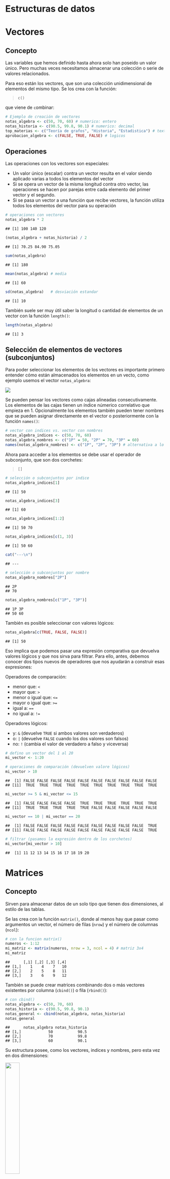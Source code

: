 
# Estructuras de datos

# Vectores

## Concepto

Las variables que hemos definido hasta ahora solo han poseido un valor
único. Pero muchas veces necesitamos almacenar una colección o serie de
valores relacionados.

Para eso están los vectores, que son una colección unidimensional de
elementos del mismo tipo. Se los crea con la función:

> `c()`

que viene de `c`ombinar:

``` r
# Ejemplo de creación de vectores
notas_algebra <- c(50, 70, 60) # numerico: entero
notas_historia <- c(90.5, 99.8, 90.1) # numerico: decimal
top_materias <- c("Teoría de grafos", "Historia", "Estadistica") # texto o caracteres
aprobacion_algebra <- c(FALSE, TRUE, FALSE) # logicos
```

## Operaciones

Las operaciones con los vectores son especiales:

-   Un valor único (escalar) contra un vector resulta en el valor siendo
    aplicado varias a todos los elementos del vector
-   Si se opera un vector de la misma longitud contra otro vector, las
    operaciones se hacen por parejas entre cada elemento del primer
    vector y el segundo.
-   Si se pasa un vector a una función que recibe vectores, la función
    utiliza todos los elementos del vector para su operación

``` r
# operaciones con vectores
notas_algebra * 2
```

    ## [1] 100 140 120

``` r
(notas_algebra + notas_historia) / 2
```

    ## [1] 70.25 84.90 75.05

``` r
sum(notas_algebra)
```

    ## [1] 180

``` r
mean(notas_algebra) # media
```

    ## [1] 60

``` r
sd(notas_algebra)   # desviación estandar
```

    ## [1] 10

También suele ser muy útil saber la longitud o cantidad de elementos de
un vector con la función `length()`:

``` r
length(notas_algebra)
```

    ## [1] 3

## Selección de elementos de vectores (subconjuntos)

Para poder seleccionar los elementos de los vectores es importante
primero entender cómo están almacenados los elementos en un vecto, como
ejemplo usemos el vector `notas_algebra`:

![](../pizarras/drawings/vector.png)

Se pueden pensar los vectores como cajas alineadas consecutivamente. Los
elementos de las cajas tienen un índice númerico correlativo que empieza
en 1. Opcionalmente los elementos también pueden tener nombres que se
pueden asignar directamente en el vector o posteriormente con la función
`names()`:

``` r
# vector con indices vs. vector con nombres
notas_algebra_indices <- c(50, 70, 60)
notas_algebra_nombres <- c("1P" = 50, "2P" = 70, "3P" = 60)
names(notas_algebra_nombres) <- c("1P", "2P", "3P") # alternativa a lo anterior, pero da el mismo resultado
```

Ahora para acceder a los elementos se debe usar el operador de
subconjunto, que son dos corchetes:

> `[]`

``` r
# selección o subconjuntos por indice
notas_algebra_indices[1]
```

    ## [1] 50

``` r
notas_algebra_indices[3]
```

    ## [1] 60

``` r
notas_algebra_indices[1:2]
```

    ## [1] 50 70

``` r
notas_algebra_indices[c(1, 3)]
```

    ## [1] 50 60

``` r
cat("---\n")
```

    ## ---

``` r
# selección o subconjuntos por nombre
notas_algebra_nombres["2P"]
```

    ## 2P 
    ## 70

``` r
notas_algebra_nombres[c("1P", "3P")]
```

    ## 1P 3P 
    ## 50 60

También es posible seleccionar con valores lógicos:

``` r
notas_algebra[c(TRUE, FALSE, FALSE)]
```

    ## [1] 50

Eso implica que podemos pasar una expresión comparativa que devuelva
valores lógicos y que nos sirva para filtrar. Para ello, antes, debemos
conocer dos tipos nuevos de operadores que nos ayudarán a construir esas
expresiones:

Operadores de comparación:

-   menor que: `<`  
-   mayor que: `>`  
-   menor o igual que: `<=`
-   mayor o igual que: `>=`
-   igual a: `==`
-   no igual a: `!=`

Operadores lógicos:

-   y: `&` (devuelve `TRUE` si ambos valores son verdaderos)
-   o: `|` (devuelve `FALSE` cuando los dos valores son falsos)
-   no: `!` (cambia el valor de verdadero a falso y viceversa)

``` r
# defino un vector del 1 al 20
mi_vector <- 1:20

# operaciones de comparación (devuelven valore lógicos)
mi_vector > 10
```

    ##  [1] FALSE FALSE FALSE FALSE FALSE FALSE FALSE FALSE FALSE FALSE
    ## [11]  TRUE  TRUE  TRUE  TRUE  TRUE  TRUE  TRUE  TRUE  TRUE  TRUE

``` r
mi_vector >= 5 & mi_vector <= 15
```

    ##  [1] FALSE FALSE FALSE FALSE  TRUE  TRUE  TRUE  TRUE  TRUE  TRUE
    ## [11]  TRUE  TRUE  TRUE  TRUE  TRUE FALSE FALSE FALSE FALSE FALSE

``` r
mi_vector == 10 | mi_vector == 20
```

    ##  [1] FALSE FALSE FALSE FALSE FALSE FALSE FALSE FALSE FALSE  TRUE
    ## [11] FALSE FALSE FALSE FALSE FALSE FALSE FALSE FALSE FALSE  TRUE

``` r
# filtrar (pasamos la expresión dentro de los corchetes)
mi_vector[mi_vector > 10]
```

    ##  [1] 11 12 13 14 15 16 17 18 19 20

# Matrices

## Concepto

Sirven para almacenar datos de un solo tipo que tienen dos dimensiones,
al estilo de las tablas.

Se las crea con la función `matrix()`, donde al menos hay que pasar como
argumentos un vector, el número de filas (`nrow`) y el número de
columnas (`ncol`):

``` r
# con la funcion matrix()
numeros <- 1:12
mi_matriz <- matrix(numeros, nrow = 3, ncol = 4) # matriz 3x4
mi_matriz
```

    ##      [,1] [,2] [,3] [,4]
    ## [1,]    1    4    7   10
    ## [2,]    2    5    8   11
    ## [3,]    3    6    9   12

También se puede crear matrices combinando dos o más vectores existentes
por columna (`cbind()`) o fila (`rbind()`):

``` r
# con cbind()
notas_algebra <- c(50, 70, 60)
notas_historia <- c(90.5, 99.8, 90.1) 
notas_general <- cbind(notas_algebra, notas_historia)
notas_general
```

    ##      notas_algebra notas_historia
    ## [1,]            50           90.5
    ## [2,]            70           99.8
    ## [3,]            60           90.1

Su estructura posee, como los vectores, indices y nombres, pero esta vez
en dos dimensiones:

<img src="../pizarras/drawings/matriz.png" style="width:30.0%" />

Entonces tiene modos de selección similares a los vectores, pero con dos
elementos:

``` r
# seleccion de matrices
mi_matriz[2, 2] # elemento de la segunda fila y segunda columna
```

    ## [1] 5

``` r
mi_matriz[ , 3] # toda la tercera columna
```

    ## [1] 7 8 9

``` r
mi_matriz[1, ] # toda la primera fila
```

    ## [1]  1  4  7 10

Mientras nombrar sus elementos y seleccionarlos por su nombre se daría
de la siguiente forma:

``` r
colnames(mi_matriz) <- c("A", "B", "C", "D")
rownames(mi_matriz) <- c("p", "q", "r")
mi_matriz
```

    ##   A B C  D
    ## p 1 4 7 10
    ## q 2 5 8 11
    ## r 3 6 9 12

``` r
mi_matriz["p", "A"]
```

    ## [1] 1

También se pueden hacer operaciones con matrices:

``` r
mi_matriz * 2 # duplicar todos sus elementos
```

    ##   A  B  C  D
    ## p 2  8 14 20
    ## q 4 10 16 22
    ## r 6 12 18 24

``` r
rowSums(mi_matriz) #sumar filas
```

    ##  p  q  r 
    ## 22 26 30

``` r
colSums(mi_matriz) # sumar columnas
```

    ##  A  B  C  D 
    ##  6 15 24 33

# Ejercicio: Media y desviación estandar

## Problemas

Ahora que conoces sobre variables, funciones y vectores puedes realizar
los dos siguientes retos.

**Problema 1.** Define una función que devuelve la media de cualquier
vector numérico, según la siguiente formula:
$$\\bar{x} = \\frac1n \\sum\_{i=1}^n x_i$$
Donde:

-   *x̄* es el simbolo de la media
-   *n* es la cantidad total de datos o la longitud del vector
-   $\\sum\_{i=1}^n$ es la sumatoria de todos los elementos de *i* a *n*
-   *x*<sub>*i*</sub> es cada elemento de la serie de valores, cada
    elemento del vector identificado con su indice

En terminos simples, la fórmula solo dice:

-   Suma cada uno de los elementos del vector
-   Multiplicalo por 1 dividido por la longitud del vector, lo que es lo
    mismo que directamente dividirlo por su longitud

**Problema 2.** Define una función que devuelva la desviación estandar
de cualquier vector, según la siguiente fórmula:

$$s = \\sqrt\\frac{\\sum_i^n(x_i - \\bar{x})^2}{n - 1}$$
Esta fórmula usa los mismos símbolos ya definidos en la fórmula de la
media.

En terminos simples, la fórmula solo dice: - Restar a cada elemento la
media. Esto para ver cuánto se desvian de ella - Elevar al cuadrado cada
elemento - Sumar los resultados de los elementos anteriores - Dividirla
entre la cantidad de datos menos uno - Finalmente, extraer su raiz
cuadrada

> Tip: ten en mente todas las funciones que necesitaras para tu propia
> función, incluyendo sumatoria, longitud de vectores, operador de
> potencias. Y necesitarás averiguar la función que sirva para extraer
> raices cuadradas

## Soluciones

Existen varias formas de resolver estos ejercicios. Aquí van algunas:

``` r
# Media con asignaciones de variables intermedias
mi_media1 <- function(x) {
  suma <- sum(x)
  n <- length(x)
  suma / n      # también podría haber sido : return(suma / n)
}

# Media con funciones anidadas
mi_media2 <- function(x){
  sum(x) / length(x)
}

# Uso
datos_ejemplo <- c(10, 20, 30, 40, 50)
mi_media1(datos_ejemplo)
```

    ## [1] 30

``` r
mi_media2(datos_ejemplo)
```

    ## [1] 30

``` r
mean(datos_ejemplo) # comparamos el resultado con la funcion nativa de R
```

    ## [1] 30

``` r
# Desviación estandar con asignaciones de variables intermedias
desv_estandar2 <- function(x){
  media <- mean(x)
  n <- length(x) 
  desviaciones <- x - media
  cuadrados <- desviaciones ^ 2
  suma <- sum(cuadrados)
  division <- suma / (n - 1)
  resultado <- sqrt(division)
  resultado
}

# Desviación estandar con funciones anidadas
desv_estandar1 <- function(x){
  sqrt(sum((x - mean(x)) ^ 2) / (length(x) - 1))
}

# Uso
desv_estandar1(datos_ejemplo)
```

    ## [1] 15.81139

``` r
desv_estandar2(datos_ejemplo)
```

    ## [1] 15.81139

``` r
sd(datos_ejemplo) # comparamos el resultado con la funcion nativa de R
```

    ## [1] 15.81139

# Factores

## Concepto

A veces necesitamos almacenar variables categóricas que tienen un un
conjunto conocido y fijo de valores, y que no son propiamente datos de
tipo numérico y tampoco de tipo texto. Para ello en R existen los
“factores”.

Los factores se crean con la función `factor()`, y pueden haber factores
sin orden (“nominales”) y con orden (“ordinales”):

``` r
# de vector a factor nominal
sexo_caracter <- c("Hombre", "Mujer", "Hombre", "Hombre", "Mujer")
sexo_factor <- factor(sexo_caracter) # nominal
sexo_factor
```

    ## [1] Hombre Mujer  Hombre Hombre Mujer 
    ## Levels: Hombre Mujer

``` r
# de vector a factor ordinal
rendimiento_caracter <- c("Bajo", "Medio", "Medio", "Alto", "Bajo")
rend_factor <- factor(rendimiento_caracter, order = TRUE, levels = c("Bajo", "Medio", "Alto")) # ordinal
rend_factor
```

    ## [1] Bajo  Medio Medio Alto  Bajo 
    ## Levels: Bajo < Medio < Alto

## Operaciones

Los factores son útiles para hacer conteos, cambiar el orden de sus
niveles y hacer clasificaciones, por ejemplo:

``` r
summary(sexo_factor)
```

    ## Hombre  Mujer 
    ##      3      2

``` r
summary(rend_factor)
```

    ##  Bajo Medio  Alto 
    ##     2     2     1

``` r
levels(sexo_factor) <- c("Mujer", "Hombre")
sexo_factor
```

    ## [1] Mujer  Hombre Mujer  Mujer  Hombre
    ## Levels: Mujer Hombre

Los factores ordinales también pueden ser comparados:

``` r
rend_factor[1] > rend_factor[2]
```

    ## [1] FALSE

Tomar en cuenta que no todo dato de texto es categórico. Si vemos texto
que no tiene un conjunto de valores conocidos y fijos, entonces estamos
frente a un tipo de dato que no nos conviene transformarlo a factor:

``` r
# no es factor o categorico
gusto_escuela <- c("Pues no me parece tan bien..", "algo jejeje", "como q si")
class(gusto_escuela)
```

    ## [1] "character"

# Data frames

## Concepto

Un problema con los vectores y matrices es que solo admiten datos del
mismo tipo. Ese es un incoveniente cuando se intenta modelar o medir una
parte de la realidad que tiene diferentes tipos de datos. Una encuesta,
por ejemplo, puede tener datos numéricos (edad), datos de texto
(opiniones), datos categóricos (idioma), fechas, etc.

Para ello, R cuenta los “*data frame*” o tablas de datos, que pueden
recibir diferentes tipos de datos en sus columnas.Un *data frame* es un
conjunto de datos de forma rectangular y que tiene variables en las
columnas y casos en las filas.

Se las crea con la función `data.frame()` (o `tibble()` como veremos más
adelante). Los argumentos que reciben son vectores de datos que pueden
tener diferentes tipos:

``` r
# Definir vectores de varios tipos
edad <- c(24, 22, 18) # numerico
sexo_caracter <- c("Hombre", "Mujer", "Hombre")
sexo_factor <- factor(sexo_caracter) # factor
gusto_universidad <- c("Pues no me parece tan bien..", "algo jejeje", "como q si") # texto

# Cear data frame a partir de los vectores anteriores
tabla <- data.frame(edad, sexo_factor, gusto_universidad)

# Ver data frame
tabla
```

    ##   edad sexo_factor            gusto_universidad
    ## 1   24      Hombre Pues no me parece tan bien..
    ## 2   22       Mujer                  algo jejeje
    ## 3   18      Hombre                    como q si

> Ejercicio: crear un data frame con 5 casos y que tengan al menos 5
> variables (dos numericas, dos factores, uno de caracter o texto)

## Operaciones básicas

Si la tabla es muy grande se pueden usar las funciones de `head()` y
`tail()` para ver su ‘cabeza’ o los primeros datos y su ‘cola’ o últimos
datos, respectivamente. También si se quiere ver su estructura se puede
usar `str()`.

Para seleccionar un subconjunto de datos se puede usar al igual que con
una matriz los indices y nombres:

``` r
tabla[1, 2]
```

    ## [1] Hombre
    ## Levels: Hombre Mujer

``` r
tabla[2, "edad"]
```

    ## [1] 22

Una operación común que haremos será elegir columnas enteras para
aplicarle alguna operación. Para ello podemos usar el operador de
selección de elemento `$`:

``` r
tabla$edad # devuelve la columna como vector
```

    ## [1] 24 22 18

Podemos, igual que en el caso de los vectores y matrices, filtrar
pasando alguna expresión comparativa:

``` r
# Definimos dos vectores de la misma longitud
estudiantes <- c("Abigail", "Dario", "Nicaela", "Javier", "Vicente")
notas <- c(30, 60, 61, 20, 10)

# Creamos el data frame y lo imprimimos
planilla <- data.frame(estudiantes, notas)
planilla
```

    ##   estudiantes notas
    ## 1     Abigail    30
    ## 2       Dario    60
    ## 3     Nicaela    61
    ## 4      Javier    20
    ## 5     Vicente    10

``` r
# Filtramos a aquellos casos que tenga igual o más de 51 en notas
planilla[planilla$notas >= 51, ]
```

    ##   estudiantes notas
    ## 2       Dario    60
    ## 3     Nicaela    61

Existen muchas más operaciones que se pueden hacer a las columnas,
incluyendo operaciones estadísticas y de visualización, que veremos
posteriormente. Aquí van algunas que ya vimos anteriormente pero con la
sintaxis adecuada para que funcionen data frames:

``` r
# algunas operaciones sobre columnas
mean(tabla$edad)
```

    ## [1] 21.33333

``` r
sd(tabla$edad)
```

    ## [1] 3.05505

``` r
summary(tabla$sexo_factor)
```

    ## Hombre  Mujer 
    ##      2      1

``` r
print(tabla$gusto_universidad)
```

    ## [1] "Pues no me parece tan bien.." "algo jejeje"                 
    ## [3] "como q si"

# Leer y escribir datos

## Leer datos

Normalmente no tendremos que crear los datos primarios en R, sino
importar los datos de otra fuente (una excepción es la importación de
datos mediante consultas a APIs y el scraping). Para ello es útil saber
como “leerlos” y transformarlos a un data frame.

Las funciones de importación dependerán del formato de los datos. Los
formatos más populares y que vereos son:

-   CSV (Comma Separated Value). Un formato de simple texto plano. Si no
    lo conoces, puedes ver este video:
    <https://www.youtube.com/watch?v=SaHIUR9jIPY>
-   Excel (.xlsx)
-   SPSS (.sav)

Para leer CSV usaremos la función `read.csv()` (o alternativamente
`read_csv()` de `tidyverse`), que recibe el argumento de la **ruta**
(*path*). La ruta es donde se encuentra el archivo en tu sistema de
archivos, donde las carpetas se separan con un `/` y al último se
encuentran los nombres de archivos generalmente con una extensión de su
tipo de archivo.

Si estas en un proyecto de RStudio, que no es más que una carpeta,
entonces mueve tus archivos de datos a tu carpeta para un acceso más
directo:

``` r
datos_csv <- read.csv("datos/gapminder.csv")
head(datos_csv)
```

    ##       country continent year lifeExp      pop gdpPercap
    ## 1 Afghanistan      Asia 1952  28.801  8425333  779.4453
    ## 2 Afghanistan      Asia 1957  30.332  9240934  820.8530
    ## 3 Afghanistan      Asia 1962  31.997 10267083  853.1007
    ## 4 Afghanistan      Asia 1967  34.020 11537966  836.1971
    ## 5 Afghanistan      Asia 1972  36.088 13079460  739.9811
    ## 6 Afghanistan      Asia 1977  38.438 14880372  786.1134

Para leer archivos de Excel y de SPSS tendremos que instalar y cargar
los paquetes: `readxl` y `haven` de `tidyverse`. Ver las lecciones de
Tidyverse para más instrucciones.

Para leer archivos usamos la función `read_excel()`, que devuelve un
data frame listo para el análisis:

``` r
library(readxl) # cargamos el paquete donde 'vive' la función
datos_excel <- read_excel("datos/gapminder.xlsx")
datos_excel
```

    ## # A tibble: 1,704 × 6
    ##    country     continent  year lifeExp      pop gdpPercap
    ##    <chr>       <chr>     <dbl>   <dbl>    <dbl>     <dbl>
    ##  1 Afghanistan Asia       1952    28.8  8425333      779.
    ##  2 Afghanistan Asia       1957    30.3  9240934      821.
    ##  3 Afghanistan Asia       1962    32.0 10267083      853.
    ##  4 Afghanistan Asia       1967    34.0 11537966      836.
    ##  5 Afghanistan Asia       1972    36.1 13079460      740.
    ##  6 Afghanistan Asia       1977    38.4 14880372      786.
    ##  7 Afghanistan Asia       1982    39.9 12881816      978.
    ##  8 Afghanistan Asia       1987    40.8 13867957      852.
    ##  9 Afghanistan Asia       1992    41.7 16317921      649.
    ## 10 Afghanistan Asia       1997    41.8 22227415      635.
    ## # … with 1,694 more rows

Para leer archivos de SPSS se puede usar la función `read_sav()`:

``` r
library(haven) # cargamos el paquete donde 'vive' la función
datos_spss <- read_sav("datos/gapminder.sav")
datos_spss
```

    ## # A tibble: 1,704 × 6
    ##    country     continent  year lifeExp      pop gdpPercap
    ##    <chr>       <chr>     <dbl>   <dbl>    <dbl>     <dbl>
    ##  1 Afghanistan Asia       1952    28.8  8425333      779.
    ##  2 Afghanistan Asia       1957    30.3  9240934      821.
    ##  3 Afghanistan Asia       1962    32.0 10267083      853.
    ##  4 Afghanistan Asia       1967    34.0 11537966      836.
    ##  5 Afghanistan Asia       1972    36.1 13079460      740.
    ##  6 Afghanistan Asia       1977    38.4 14880372      786.
    ##  7 Afghanistan Asia       1982    39.9 12881816      978.
    ##  8 Afghanistan Asia       1987    40.8 13867957      852.
    ##  9 Afghanistan Asia       1992    41.7 16317921      649.
    ## 10 Afghanistan Asia       1997    41.8 22227415      635.
    ## # … with 1,694 more rows

## Escribir datos

Para “escribir” los datos en un archivo o guardarlos, existen funciones
similares a las de lectura, a las cuales también debemos pasarle dos
argumentos obligatorios: el data frame y la ruta:

-   Para CSV: `write.csv()` o alternativamente `write_csv()` de
    `tidyverse`
-   Para Excel: `write_xlsx()` del paquete `writexl`
-   Para SPSS: `write_sav()` del paquete `haven`

Por ejemplo, para CSV:

``` r
write.csv(datos_csv, "datos/mi-csv.csv")
```

# Listas

## Concepto

Cuando tenemos la necesidad de guardar objetos heterogeneos, de
diferentos tipos y tamaños, podemos usar las **listas**. Estas pueden
conenter vectores, matrices, data frames y hasta otras listas.

Las listas se crean con la función `list()`.

``` r
# Muchos objetos en R de diferentes tipos y tamaños
mi_texto <- "Alex"
mi_vector <- 1:10 
mi_matriz <- matrix(1:9, nrow = 3, ncol = 3)
mi_df <- data.frame("a" = 1:5, "b" = 11:15)

# Construir lista y verla
mi_lista <- list(mi_texto, mi_vector, mi_matriz, mi_df)
mi_lista
```

    ## [[1]]
    ## [1] "Alex"
    ## 
    ## [[2]]
    ##  [1]  1  2  3  4  5  6  7  8  9 10
    ## 
    ## [[3]]
    ##      [,1] [,2] [,3]
    ## [1,]    1    4    7
    ## [2,]    2    5    8
    ## [3,]    3    6    9
    ## 
    ## [[4]]
    ##   a  b
    ## 1 1 11
    ## 2 2 12
    ## 3 3 13
    ## 4 4 14
    ## 5 5 15

Podemos **seleccionar** elementos de la lista con el operador `[]` y
pasarle el indice. Alternativamente podemos usar el doble corchete
`[[]]` si lo que queremos es que nos devuelva el elemento directo con su
tipo de dato original:

``` r
mi_lista[1] # devuelve una lista con el elemento dentro
```

    ## [[1]]
    ## [1] "Alex"

``` r
mi_lista[[1]] # devuelve el elemento directo con su tipo de dato original
```

    ## [1] "Alex"

Podemos ir más allá y seleccionar que están más ‘al fondo’ de la lista,
poniendo los operadores de selección a lado:

``` r
mi_lista[[2]][2]
```

    ## [1] 2

En la selección con nombres podemos usar tanto el operador de corchete
como el simbolo `$`:

``` r
# Dar nombres a los elementos de la lista
names(mi_lista) <- c("nombre", "vec", "mat", "df")
mi_lista
```

    ## $nombre
    ## [1] "Alex"
    ## 
    ## $vec
    ##  [1]  1  2  3  4  5  6  7  8  9 10
    ## 
    ## $mat
    ##      [,1] [,2] [,3]
    ## [1,]    1    4    7
    ## [2,]    2    5    8
    ## [3,]    3    6    9
    ## 
    ## $df
    ##   a  b
    ## 1 1 11
    ## 2 2 12
    ## 3 3 13
    ## 4 4 14
    ## 5 5 15

``` r
# Seleccionar un elemento con $
mi_lista$mat
```

    ##      [,1] [,2] [,3]
    ## [1,]    1    4    7
    ## [2,]    2    5    8
    ## [3,]    3    6    9
